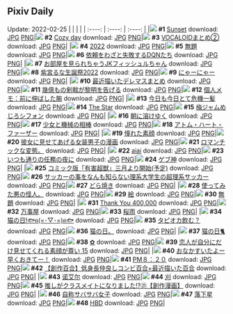 ## Pixiv Daily
Update: 2022-02-25
|      |      |      |
| :----: | :----: | :----: |
|![](https://pixiv.microyu.workers.dev/c/240x480/img-master/img/2022/02/23/00/00/07/96452295_p0_master1200.jpg) **#1** [Sunset](https://www.pixiv.net/artworks/96452295) download: [JPG](https://pixiv.microyu.workers.dev/img-original/img/2022/02/23/00/00/07/96452295_p0.jpg) [PNG](https://pixiv.microyu.workers.dev/img-original/img/2022/02/23/00/00/07/96452295_p0.png)|![](https://pixiv.microyu.workers.dev/c/240x480/img-master/img/2022/02/23/00/00/09/96452315_p0_master1200.jpg) **#2** [Cozy day](https://www.pixiv.net/artworks/96452315) download: [JPG](https://pixiv.microyu.workers.dev/img-original/img/2022/02/23/00/00/09/96452315_p0.jpg) [PNG](https://pixiv.microyu.workers.dev/img-original/img/2022/02/23/00/00/09/96452315_p0.png)|![](https://pixiv.microyu.workers.dev/c/240x480/img-master/img/2022/02/23/00/00/36/96452410_p0_master1200.jpg) **#3** [VOCALOIDまとめ②](https://www.pixiv.net/artworks/96452410) download: [JPG](https://pixiv.microyu.workers.dev/img-original/img/2022/02/23/00/00/36/96452410_p0.jpg) [PNG](https://pixiv.microyu.workers.dev/img-original/img/2022/02/23/00/00/36/96452410_p0.png)|
|![](https://pixiv.microyu.workers.dev/c/240x480/img-master/img/2022/02/24/00/00/02/96477210_p0_master1200.jpg) **#4** [2022](https://www.pixiv.net/artworks/96477210) download: [JPG](https://pixiv.microyu.workers.dev/img-original/img/2022/02/24/00/00/02/96477210_p0.jpg) [PNG](https://pixiv.microyu.workers.dev/img-original/img/2022/02/24/00/00/02/96477210_p0.png)|![](https://pixiv.microyu.workers.dev/c/240x480/img-master/img/2022/02/23/19/24/58/96469741_p0_master1200.jpg) **#5** [無題](https://www.pixiv.net/artworks/96469741) download: [JPG](https://pixiv.microyu.workers.dev/img-original/img/2022/02/23/19/24/58/96469741_p0.jpg) [PNG](https://pixiv.microyu.workers.dev/img-original/img/2022/02/23/19/24/58/96469741_p0.png)|![](https://pixiv.microyu.workers.dev/c/240x480/img-master/img/2022/02/23/19/36/38/96470065_p0_master1200.jpg) **#6** [依頼をわざと失敗するDQNたち](https://www.pixiv.net/artworks/96470065) download: [JPG](https://pixiv.microyu.workers.dev/img-original/img/2022/02/23/19/36/38/96470065_p0.jpg) [PNG](https://pixiv.microyu.workers.dev/img-original/img/2022/02/23/19/36/38/96470065_p0.png)|
|![](https://pixiv.microyu.workers.dev/c/240x480/img-master/img/2022/02/24/00/00/10/96477280_p0_master1200.jpg) **#7** [お部屋を見られちゃうJKフィッシュルちゃん](https://www.pixiv.net/artworks/96477280) download: [JPG](https://pixiv.microyu.workers.dev/img-original/img/2022/02/24/00/00/10/96477280_p0.jpg) [PNG](https://pixiv.microyu.workers.dev/img-original/img/2022/02/24/00/00/10/96477280_p0.png)|![](https://pixiv.microyu.workers.dev/c/240x480/img-master/img/2022/02/23/00/00/08/96452309_p0_master1200.jpg) **#8** [紫宮るな生誕祭2022](https://www.pixiv.net/artworks/96452309) download: [JPG](https://pixiv.microyu.workers.dev/img-original/img/2022/02/23/00/00/08/96452309_p0.jpg) [PNG](https://pixiv.microyu.workers.dev/img-original/img/2022/02/23/00/00/08/96452309_p0.png)|![](https://pixiv.microyu.workers.dev/c/240x480/img-master/img/2022/02/23/00/00/59/96452443_p0_master1200.jpg) **#9** [にゃーにゃー](https://www.pixiv.net/artworks/96452443) download: [JPG](https://pixiv.microyu.workers.dev/img-original/img/2022/02/23/00/00/59/96452443_p0.jpg) [PNG](https://pixiv.microyu.workers.dev/img-original/img/2022/02/23/00/00/59/96452443_p0.png)|
|![](https://pixiv.microyu.workers.dev/c/240x480/img-master/img/2022/02/23/15/56/51/96465399_p0_master1200.jpg) **#10** [最近描いたデレマスまとめ](https://www.pixiv.net/artworks/96465399) download: [JPG](https://pixiv.microyu.workers.dev/img-original/img/2022/02/23/15/56/51/96465399_p0.jpg) [PNG](https://pixiv.microyu.workers.dev/img-original/img/2022/02/23/15/56/51/96465399_p0.png)|![](https://pixiv.microyu.workers.dev/c/240x480/img-master/img/2022/02/23/00/30/01/96453436_p0_master1200.jpg) **#11** [幾億もの剣戟が黎明を告げる](https://www.pixiv.net/artworks/96453436) download: [JPG](https://pixiv.microyu.workers.dev/img-original/img/2022/02/23/00/30/01/96453436_p0.jpg) [PNG](https://pixiv.microyu.workers.dev/img-original/img/2022/02/23/00/30/01/96453436_p0.png)|![](https://pixiv.microyu.workers.dev/c/240x480/img-master/img/2022/02/24/09/00/02/96483968_p0_master1200.jpg) **#12** [個人メモ：前に伸ばした腕](https://www.pixiv.net/artworks/96483968) download: [JPG](https://pixiv.microyu.workers.dev/img-original/img/2022/02/24/09/00/02/96483968_p0.jpg) [PNG](https://pixiv.microyu.workers.dev/img-original/img/2022/02/24/09/00/02/96483968_p0.png)|
|![](https://pixiv.microyu.workers.dev/c/240x480/img-master/img/2022/02/24/07/30/01/96483214_p0_master1200.jpg) **#13** [今日も今日とて危機一髪](https://www.pixiv.net/artworks/96483214) download: [JPG](https://pixiv.microyu.workers.dev/img-original/img/2022/02/24/07/30/01/96483214_p0.jpg) [PNG](https://pixiv.microyu.workers.dev/img-original/img/2022/02/24/07/30/01/96483214_p0.png)|![](https://pixiv.microyu.workers.dev/c/240x480/img-master/img/2022/02/24/00/10/04/96477764_p0_master1200.jpg) **#14** [The Star](https://www.pixiv.net/artworks/96477764) download: [JPG](https://pixiv.microyu.workers.dev/img-original/img/2022/02/24/00/10/04/96477764_p0.jpg) [PNG](https://pixiv.microyu.workers.dev/img-original/img/2022/02/24/00/10/04/96477764_p0.png)|![](https://pixiv.microyu.workers.dev/c/240x480/img-master/img/2022/02/23/20/30/00/96471356_p0_master1200.jpg) **#15** [梅ジャムめじろシフォン](https://www.pixiv.net/artworks/96471356) download: [JPG](https://pixiv.microyu.workers.dev/img-original/img/2022/02/23/20/30/00/96471356_p0.jpg) [PNG](https://pixiv.microyu.workers.dev/img-original/img/2022/02/23/20/30/00/96471356_p0.png)|
|![](https://pixiv.microyu.workers.dev/c/240x480/img-master/img/2022/02/23/00/03/13/96452566_p0_master1200.jpg) **#16** [朝に溶けゆく](https://www.pixiv.net/artworks/96452566) download: [JPG](https://pixiv.microyu.workers.dev/img-original/img/2022/02/23/00/03/13/96452566_p0.jpg) [PNG](https://pixiv.microyu.workers.dev/img-original/img/2022/02/23/00/03/13/96452566_p0.png)|![](https://pixiv.microyu.workers.dev/c/240x480/img-master/img/2022/02/24/00/30/01/96478335_p0_master1200.jpg) **#17** [少女と機械の相棒](https://www.pixiv.net/artworks/96478335) download: [JPG](https://pixiv.microyu.workers.dev/img-original/img/2022/02/24/00/30/01/96478335_p0.jpg) [PNG](https://pixiv.microyu.workers.dev/img-original/img/2022/02/24/00/30/01/96478335_p0.png)|![](https://pixiv.microyu.workers.dev/c/240x480/img-master/img/2022/02/23/00/02/37/96452536_p0_master1200.jpg) **#18** [アトム・ハート・ファーザー](https://www.pixiv.net/artworks/96452536) download: [JPG](https://pixiv.microyu.workers.dev/img-original/img/2022/02/23/00/02/37/96452536_p0.jpg) [PNG](https://pixiv.microyu.workers.dev/img-original/img/2022/02/23/00/02/37/96452536_p0.png)|
|![](https://pixiv.microyu.workers.dev/c/240x480/img-master/img/2022/02/24/00/05/16/96477605_p0_master1200.jpg) **#19** [憧れた素顔](https://www.pixiv.net/artworks/96477605) download: [JPG](https://pixiv.microyu.workers.dev/img-original/img/2022/02/24/00/05/16/96477605_p0.jpg) [PNG](https://pixiv.microyu.workers.dev/img-original/img/2022/02/24/00/05/16/96477605_p0.png)|![](https://pixiv.microyu.workers.dev/c/240x480/img-master/img/2022/02/23/19/30/07/96469880_p0_master1200.jpg) **#20** [彼女に見せてあげる女装男子の漫画](https://www.pixiv.net/artworks/96469880) download: [JPG](https://pixiv.microyu.workers.dev/img-original/img/2022/02/23/19/30/07/96469880_p0.jpg) [PNG](https://pixiv.microyu.workers.dev/img-original/img/2022/02/23/19/30/07/96469880_p0.png)|![](https://pixiv.microyu.workers.dev/c/240x480/img-master/img/2022/02/23/00/36/31/96453551_p0_master1200.jpg) **#21** [ロマンチックな変態。](https://www.pixiv.net/artworks/96453551) download: [JPG](https://pixiv.microyu.workers.dev/img-original/img/2022/02/23/00/36/31/96453551_p0.jpg) [PNG](https://pixiv.microyu.workers.dev/img-original/img/2022/02/23/00/36/31/96453551_p0.png)|
|![](https://pixiv.microyu.workers.dev/c/240x480/img-master/img/2022/02/23/02/19/58/96455797_p0_master1200.jpg) **#22** [aiai](https://www.pixiv.net/artworks/96455797) download: [JPG](https://pixiv.microyu.workers.dev/img-original/img/2022/02/23/02/19/58/96455797_p0.jpg) [PNG](https://pixiv.microyu.workers.dev/img-original/img/2022/02/23/02/19/58/96455797_p0.png)|![](https://pixiv.microyu.workers.dev/c/240x480/img-master/img/2022/02/24/00/19/25/96477399_p0_master1200.jpg) **#23** [いつも通りの任務の夜に](https://www.pixiv.net/artworks/96477399) download: [JPG](https://pixiv.microyu.workers.dev/img-original/img/2022/02/24/00/19/25/96477399_p0.jpg) [PNG](https://pixiv.microyu.workers.dev/img-original/img/2022/02/24/00/19/25/96477399_p0.png)|![](https://pixiv.microyu.workers.dev/c/240x480/img-master/img/2022/02/24/00/00/22/96477357_p0_master1200.jpg) **#24** [ゲブ神](https://www.pixiv.net/artworks/96477357) download: [JPG](https://pixiv.microyu.workers.dev/img-original/img/2022/02/24/00/00/22/96477357_p0.jpg) [PNG](https://pixiv.microyu.workers.dev/img-original/img/2022/02/24/00/00/22/96477357_p0.png)|
|![](https://pixiv.microyu.workers.dev/c/240x480/img-master/img/2022/02/23/07/35/54/96458484_p0_master1200.jpg) **#25** [コミック版「有害超獣」三月より開始(予定)](https://www.pixiv.net/artworks/96458484) download: [JPG](https://pixiv.microyu.workers.dev/img-original/img/2022/02/23/07/35/54/96458484_p0.jpg) [PNG](https://pixiv.microyu.workers.dev/img-original/img/2022/02/23/07/35/54/96458484_p0.png)|![](https://pixiv.microyu.workers.dev/c/240x480/img-master/img/2022/02/24/19/04/23/96491831_p0_master1200.jpg) **#26** [サッカーの事をなんも知らない理系大学生の超理系サッカー](https://www.pixiv.net/artworks/96491831) download: [JPG](https://pixiv.microyu.workers.dev/img-original/img/2022/02/24/19/04/23/96491831_p0.jpg) [PNG](https://pixiv.microyu.workers.dev/img-original/img/2022/02/24/19/04/23/96491831_p0.png)|![](https://pixiv.microyu.workers.dev/c/240x480/img-master/img/2022/02/24/20/30/00/96493607_p0_master1200.jpg) **#27** [どら焼き](https://www.pixiv.net/artworks/96493607) download: [JPG](https://pixiv.microyu.workers.dev/img-original/img/2022/02/24/20/30/00/96493607_p0.jpg) [PNG](https://pixiv.microyu.workers.dev/img-original/img/2022/02/24/20/30/00/96493607_p0.png)|
|![](https://pixiv.microyu.workers.dev/c/240x480/img-master/img/2022/02/23/14/21/44/96463761_p0_master1200.jpg) **#28** [使ってみた悪の怪人。](https://www.pixiv.net/artworks/96463761) download: [JPG](https://pixiv.microyu.workers.dev/img-original/img/2022/02/23/14/21/44/96463761_p0.jpg) [PNG](https://pixiv.microyu.workers.dev/img-original/img/2022/02/23/14/21/44/96463761_p0.png)|![](https://pixiv.microyu.workers.dev/c/240x480/img-master/img/2022/02/24/22/43/16/96496968_p0_master1200.jpg) **#29** [絵](https://www.pixiv.net/artworks/96496968) download: [JPG](https://pixiv.microyu.workers.dev/img-original/img/2022/02/24/22/43/16/96496968_p0.jpg) [PNG](https://pixiv.microyu.workers.dev/img-original/img/2022/02/24/22/43/16/96496968_p0.png)|![](https://pixiv.microyu.workers.dev/c/240x480/img-master/img/2022/02/24/17/51/49/96490344_p0_master1200.jpg) **#30** [無題](https://www.pixiv.net/artworks/96490344) download: [JPG](https://pixiv.microyu.workers.dev/img-original/img/2022/02/24/17/51/49/96490344_p0.jpg) [PNG](https://pixiv.microyu.workers.dev/img-original/img/2022/02/24/17/51/49/96490344_p0.png)|
|![](https://pixiv.microyu.workers.dev/c/240x480/img-master/img/2022/02/24/00/03/06/96477530_p0_master1200.jpg) **#31** [Thank You 400,000](https://www.pixiv.net/artworks/96477530) download: [JPG](https://pixiv.microyu.workers.dev/img-original/img/2022/02/24/00/03/06/96477530_p0.jpg) [PNG](https://pixiv.microyu.workers.dev/img-original/img/2022/02/24/00/03/06/96477530_p0.png)|![](https://pixiv.microyu.workers.dev/c/240x480/img-master/img/2022/02/24/00/46/29/96478756_p0_master1200.jpg) **#32** [万事屋](https://www.pixiv.net/artworks/96478756) download: [JPG](https://pixiv.microyu.workers.dev/img-original/img/2022/02/24/00/46/29/96478756_p0.jpg) [PNG](https://pixiv.microyu.workers.dev/img-original/img/2022/02/24/00/46/29/96478756_p0.png)|![](https://pixiv.microyu.workers.dev/c/240x480/img-master/img/2022/02/23/18/26/42/96468432_p0_master1200.jpg) **#33** [桜雨](https://www.pixiv.net/artworks/96468432) download: [JPG](https://pixiv.microyu.workers.dev/img-original/img/2022/02/23/18/26/42/96468432_p0.jpg) [PNG](https://pixiv.microyu.workers.dev/img-original/img/2022/02/23/18/26/42/96468432_p0.png)|
|![](https://pixiv.microyu.workers.dev/c/240x480/img-master/img/2022/02/23/19/27/00/96469795_p0_master1200.jpg) **#34** [猫の日!🐟ฅ(=･▽･=)ฅ🐟](https://www.pixiv.net/artworks/96469795) download: [JPG](https://pixiv.microyu.workers.dev/img-original/img/2022/02/23/19/27/00/96469795_p0.jpg) [PNG](https://pixiv.microyu.workers.dev/img-original/img/2022/02/23/19/27/00/96469795_p0.png)|![](https://pixiv.microyu.workers.dev/c/240x480/img-master/img/2022/02/23/00/56/01/96454135_p0_master1200.jpg) **#35** [タピオカ飲む？](https://www.pixiv.net/artworks/96454135) download: [JPG](https://pixiv.microyu.workers.dev/img-original/img/2022/02/23/00/56/01/96454135_p0.jpg) [PNG](https://pixiv.microyu.workers.dev/img-original/img/2022/02/23/00/56/01/96454135_p0.png)|![](https://pixiv.microyu.workers.dev/c/240x480/img-master/img/2022/02/24/05/38/00/96482374_p0_master1200.jpg) **#36** [猫の日。](https://www.pixiv.net/artworks/96482374) download: [JPG](https://pixiv.microyu.workers.dev/img-original/img/2022/02/24/05/38/00/96482374_p0.jpg) [PNG](https://pixiv.microyu.workers.dev/img-original/img/2022/02/24/05/38/00/96482374_p0.png)|
|![](https://pixiv.microyu.workers.dev/c/240x480/img-master/img/2022/02/24/00/00/05/96477234_p0_master1200.jpg) **#37** [猫の日🐈](https://www.pixiv.net/artworks/96477234) download: [JPG](https://pixiv.microyu.workers.dev/img-original/img/2022/02/24/00/00/05/96477234_p0.jpg) [PNG](https://pixiv.microyu.workers.dev/img-original/img/2022/02/24/00/00/05/96477234_p0.png)|![](https://pixiv.microyu.workers.dev/c/240x480/img-master/img/2022/02/23/00/05/01/96452639_p0_master1200.jpg) **#38** [✿](https://www.pixiv.net/artworks/96452639) download: [JPG](https://pixiv.microyu.workers.dev/img-original/img/2022/02/23/00/05/01/96452639_p0.jpg) [PNG](https://pixiv.microyu.workers.dev/img-original/img/2022/02/23/00/05/01/96452639_p0.png)|![](https://pixiv.microyu.workers.dev/c/240x480/img-master/img/2022/02/23/00/01/14/96452457_p0_master1200.jpg) **#39** [恋人が自分にだけ見せてくれる素顔が尊い 15](https://www.pixiv.net/artworks/96452457) download: [JPG](https://pixiv.microyu.workers.dev/img-original/img/2022/02/23/00/01/14/96452457_p0.jpg) [PNG](https://pixiv.microyu.workers.dev/img-original/img/2022/02/23/00/01/14/96452457_p0.png)|
|![](https://pixiv.microyu.workers.dev/c/240x480/img-master/img/2022/02/23/00/20/08/96453145_p0_master1200.jpg) **#40** [おなかすいたよー早くおきてー！](https://www.pixiv.net/artworks/96453145) download: [JPG](https://pixiv.microyu.workers.dev/img-original/img/2022/02/23/00/20/08/96453145_p0.jpg) [PNG](https://pixiv.microyu.workers.dev/img-original/img/2022/02/23/00/20/08/96453145_p0.png)|![](https://pixiv.microyu.workers.dev/c/240x480/img-master/img/2022/02/24/18/31/48/96491109_p0_master1200.jpg) **#41** [PM８：２０](https://www.pixiv.net/artworks/96491109) download: [JPG](https://pixiv.microyu.workers.dev/img-original/img/2022/02/24/18/31/48/96491109_p0.jpg) [PNG](https://pixiv.microyu.workers.dev/img-original/img/2022/02/24/18/31/48/96491109_p0.png)|![](https://pixiv.microyu.workers.dev/c/240x480/img-master/img/2022/02/24/12/11/21/96486033_p0_master1200.jpg) **#42** [【創作百合】低身長仲良しコンビ百合+最近描いた百合](https://www.pixiv.net/artworks/96486033) download: [JPG](https://pixiv.microyu.workers.dev/img-original/img/2022/02/24/12/11/21/96486033_p0.jpg) [PNG](https://pixiv.microyu.workers.dev/img-original/img/2022/02/24/12/11/21/96486033_p0.png)|
|![](https://pixiv.microyu.workers.dev/c/240x480/img-master/img/2022/02/23/00/29/10/96453414_p0_master1200.jpg) **#43** [诺艾尔](https://www.pixiv.net/artworks/96453414) download: [JPG](https://pixiv.microyu.workers.dev/img-original/img/2022/02/23/00/29/10/96453414_p0.jpg) [PNG](https://pixiv.microyu.workers.dev/img-original/img/2022/02/23/00/29/10/96453414_p0.png)|![](https://pixiv.microyu.workers.dev/c/240x480/img-master/img/2022/02/24/18/53/58/96491559_p0_master1200.jpg) **#44** [刈](https://www.pixiv.net/artworks/96491559) download: [JPG](https://pixiv.microyu.workers.dev/img-original/img/2022/02/24/18/53/58/96491559_p0.jpg) [PNG](https://pixiv.microyu.workers.dev/img-original/img/2022/02/24/18/53/58/96491559_p0.png)|![](https://pixiv.microyu.workers.dev/c/240x480/img-master/img/2022/02/23/00/00/20/96452377_p0_master1200.jpg) **#45** [推しがクラスメイトになりました!?㉑【創作漫画】](https://www.pixiv.net/artworks/96452377) download: [JPG](https://pixiv.microyu.workers.dev/img-original/img/2022/02/23/00/00/20/96452377_p0.jpg) [PNG](https://pixiv.microyu.workers.dev/img-original/img/2022/02/23/00/00/20/96452377_p0.png)|
|![](https://pixiv.microyu.workers.dev/c/240x480/img-master/img/2022/02/24/00/30/26/96478355_p0_master1200.jpg) **#46** [自称サバサバ女子](https://www.pixiv.net/artworks/96478355) download: [JPG](https://pixiv.microyu.workers.dev/img-original/img/2022/02/24/00/30/26/96478355_p0.jpg) [PNG](https://pixiv.microyu.workers.dev/img-original/img/2022/02/24/00/30/26/96478355_p0.png)|![](https://pixiv.microyu.workers.dev/c/240x480/img-master/img/2022/02/23/00/16/58/96453043_p0_master1200.jpg) **#47** [落下星](https://www.pixiv.net/artworks/96453043) download: [JPG](https://pixiv.microyu.workers.dev/img-original/img/2022/02/23/00/16/58/96453043_p0.jpg) [PNG](https://pixiv.microyu.workers.dev/img-original/img/2022/02/23/00/16/58/96453043_p0.png)|![](https://pixiv.microyu.workers.dev/c/240x480/img-master/img/2022/02/24/21/10/22/96494557_p0_master1200.jpg) **#48** [HBD](https://www.pixiv.net/artworks/96494557) download: [JPG](https://pixiv.microyu.workers.dev/img-original/img/2022/02/24/21/10/22/96494557_p0.jpg) [PNG](https://pixiv.microyu.workers.dev/img-original/img/2022/02/24/21/10/22/96494557_p0.png)|
